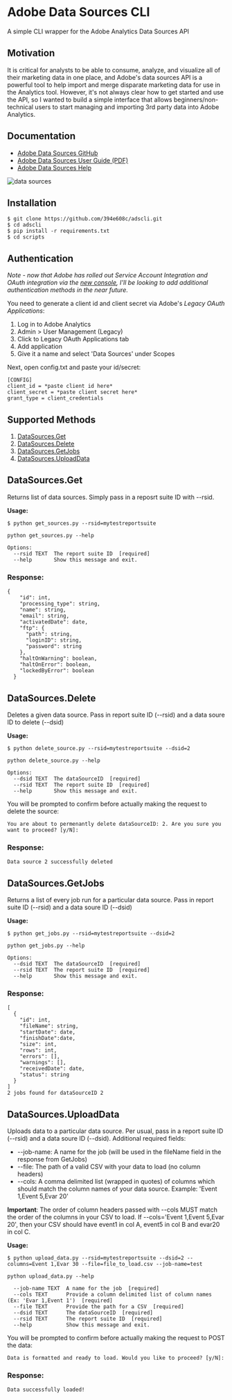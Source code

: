 Adobe Data Sources CLI
====================

A simple CLI wrapper for the Adobe Analytics Data Sources API

## Motivation
It is critical for analysts to be able to consume, analyze, and visualize all of their marketing data in one place, and Adobe's data sources API is a powerful tool to help import and merge disparate marketing data for use in the Analytics tool. However, it's not always clear how to get started and use the API, so I wanted to build a simple interface that allows beginners/non-technical users to start managing and importing 3rd party data into Adobe Analytics.

## Documentation
* [Adobe Data Sources GitHub](https://github.com/AdobeDocs/analytics-1.4-apis/blob/master/docs/data-sources-api/c_data_sources_api_1_4.md)
* [Adobe Data Sources User Guide (PDF)](https://marketing.adobe.com/resources/help/en_US/sc/datasources/adobe_analytics_data_sources.pdf)
* [Adobe Data Sources Help](https://marketing.adobe.com/resources/help/en_US/sc/datasources/)


![data sources](https://marketing.adobe.com/resources/help/en_US/sc/datasources/graphics/data_sources_overview.png)

## Installation
```
$ git clone https://github.com/394e608c/adscli.git
$ cd adscli
$ pip install -r requirements.txt
$ cd scripts
```

## Authentication

*Note - now that Adobe has rolled out Service Account Integration and OAuth integration via the [new console](https://console.adobe.io/integrations), I'll be looking to add additional authentication methods in the near future.*

You need to generate a client id and client secret via Adobe's *Legacy OAuth Applications*:

1. Log in to Adobe Analytics
2. Admin > User Management (Legacy)
3. Click to Legacy OAuth Applications tab
4. Add application
5. Give it a name and select 'Data Sources' under Scopes

Next, open config.txt and paste your id/secret:

```
[CONFIG]
client_id = *paste client id here*
client_secret = *paste client secret here*
grant_type = client_credentials
```

## Supported Methods
1. [DataSources.Get](#datasourcesget)
2. [DataSources.Delete](#datasourcesgdelete)
3. [DataSources.GetJobs](#datasourcesgetjobs)
4. [DataSources.UploadData](#datasourcesuploaddata)


## DataSources.Get
Returns list of data sources. Simply pass in a reposrt suite ID with --rsid.

**Usage:**
```
$ python get_sources.py --rsid=mytestreportsuite
```

```
python get_sources.py --help

Options:
  --rsid TEXT  The report suite ID  [required]
  --help       Show this message and exit.
```

### Response:
```
{
    "id": int,
    "processing_type": string,
    "name": string,
    "email": string,
    "activatedDate": date,
    "ftp": {
      "path": string,
      "loginID": string,
      "password": string
    },
    "haltOnWarning": boolean,
    "haltOnError": boolean,
    "lockedByError": boolean 
  }
```


## DataSources.Delete
Deletes a given data source. Pass in report suite ID (--rsid) and a data soure ID to delete (--dsid)

**Usage:**
```
$ python delete_source.py --rsid=mytestreportsuite --dsid=2
```
```
python delete_source.py --help

Options:
  --dsid TEXT  The dataSourceID  [required]
  --rsid TEXT  The report suite ID  [required]
  --help       Show this message and exit.
```
You will be prompted to confirm before actually making the request to delete the source:

```
You are about to permenantly delete dataSourceID: 2. Are you sure you want to proceed? [y/N]: 
```

### Response:

```
Data source 2 successfully deleted
```
## DataSources.GetJobs
Returns a list of every job run for a particular data source. Pass in report suite ID (--rsid) and a data soure ID (--dsid)

**Usage:**
```
$ python get_jobs.py --rsid=mytestreportsuite --dsid=2
```

```
python get_jobs.py --help

Options:
  --dsid TEXT  The dataSourceID  [required]
  --rsid TEXT  The report suite ID  [required]
  --help       Show this message and exit.
```

### Response:
```
[
  {
    "id": int,
    "fileName": string,
    "startDate": date,
    "finishDate":date,
    "size": int,
    "rows": int,
    "errors": [],
    "warnings": [],
    "receivedDate": date,
    "status": string
  }
]
2 jobs found for dataSourceID 2
```

## DataSources.UploadData
Uploads data to a particular data source. Per usual, pass in a report suite ID (--rsid) and a data soure ID (--dsid). Additional required fields:

* --job-name: A name for the job (will be used in the fileName field in the response from GetJobs)
* --file: The path of a valid CSV with your data to load (no column headers)
* --cols: A comma delimited list (wrapped in quotes) of columns which should match the column names of your data source. Example: 'Event 1,Event 5,Evar 20'

**Important**: The order of column headers passed with --cols MUST match the order of the columns in your CSV to load. If --cols='Event 1,Event 5,Evar 20', then your CSV should have event1 in col A, event5 in col B and evar20 in col C.

**Usage:**
```
$ python upload_data.py --rsid=mytestreportsuite --dsid=2 --columns=Event 1,Evar 30 --file=file_to_load.csv --job-name=test
```

```
python upload_data.py --help

  --job-name TEXT  A name for the job  [required]
  --cols TEXT      Provide a column delimited list of column names (Ex: 'Evar 1,Event 1')  [required]
  --file TEXT      Provide the path for a CSV  [required]
  --dsid TEXT      The dataSourceID  [required]
  --rsid TEXT      The report suite ID  [required]
  --help           Show this message and exit.
```

You will be prompted to confirm before actually making the request to POST the data:

```
Data is formatted and ready to load. Would you like to proceed? [y/N]: 
```

### Response:
```
Data successfully loaded!
```
